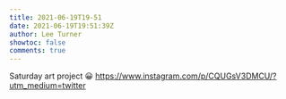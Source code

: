 ```yaml
---
title: 2021-06-19T19-51
date: 2021-06-19T19:51:39Z
author: Lee Turner
showtoc: false
comments: true
---
```


Saturday art project 😀 https://www.instagram.com/p/CQUGsV3DMCU/?utm_medium=twitter


